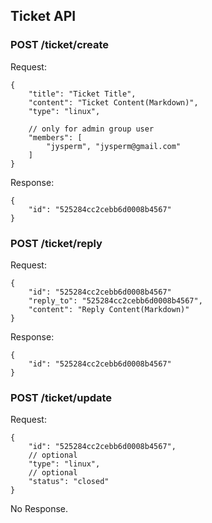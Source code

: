 ## Ticket API

### POST /ticket/create

Request:

    {
        "title": "Ticket Title",
        "content": "Ticket Content(Markdown)",
        "type": "linux",

        // only for admin group user
        "members": [
            "jysperm", "jysperm@gmail.com"
        ]
    }

Response:

    {
        "id": "525284cc2cebb6d0008b4567"
    }

### POST /ticket/reply

Request:

    {
        "id": "525284cc2cebb6d0008b4567"
        "reply_to": "525284cc2cebb6d0008b4567",
        "content": "Reply Content(Markdown)"
    }

Response:

    {
        "id": "525284cc2cebb6d0008b4567"
    }

### POST /ticket/update

Request:

    {
        "id": "525284cc2cebb6d0008b4567",
        // optional
        "type": "linux",
        // optional
        "status": "closed"
    }

No Response.
